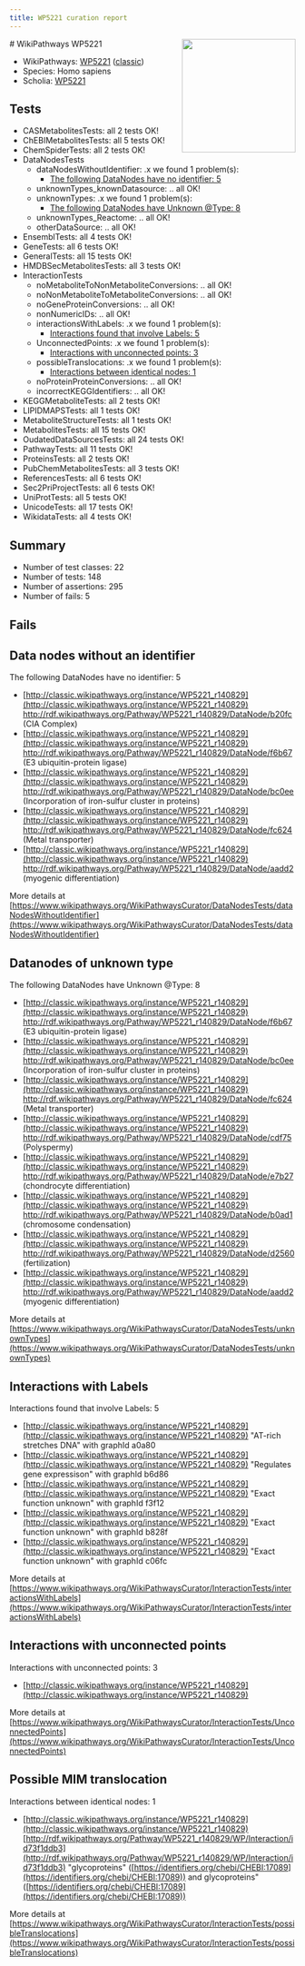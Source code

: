 ```yaml
---
title: WP5221 curation report
---
```


<img style="float: right; width: 200px" src="https://upload.wikimedia.org/wikipedia/commons/thumb/8/83/Wplogo_with_text_500.png/640px-Wplogo_with_text_500.png" />
# WikiPathways WP5221

* WikiPathways: [WP5221](https://wikipathways.org/pathways/WP5221) ([classic](https://classic.wikipathways.org/instance/WP5221))
* Species: Homo sapiens
* Scholia: [WP5221](https://scholia.toolforge.org/wikipathways/WP5221)
## Tests
* CASMetabolitesTests: all 2 tests OK!
* ChEBIMetabolitesTests: all 5 tests OK!
* ChemSpiderTests: all 2 tests OK!
* DataNodesTests
    * dataNodesWithoutIdentifier: .x we found 1 problem(s):
        * [The following DataNodes have no identifier: 5](#d2d32fa4)
    * unknownTypes_knownDatasource: .. all OK!
    * unknownTypes: .x we found 1 problem(s):
        * [The following DataNodes have Unknown @Type: 8](#839973e6)
    * unknownTypes_Reactome: .. all OK!
    * otherDataSource: .. all OK!
* EnsemblTests: all 4 tests OK!
* GeneTests: all 6 tests OK!
* GeneralTests: all 15 tests OK!
* HMDBSecMetabolitesTests: all 3 tests OK!
* InteractionTests
    * noMetaboliteToNonMetaboliteConversions: .. all OK!
    * noNonMetaboliteToMetaboliteConversions: .. all OK!
    * noGeneProteinConversions: .. all OK!
    * nonNumericIDs: .. all OK!
    * interactionsWithLabels: .x we found 1 problem(s):
        * [Interactions found that involve Labels: 5](#630d267c)
    * UnconnectedPoints: .x we found 1 problem(s):
        * [Interactions with unconnected points: 3](#35a61adb)
    * possibleTranslocations: .x we found 1 problem(s):
        * [Interactions between identical nodes: 1](#1c118206)
    * noProteinProteinConversions: .. all OK!
    * incorrectKEGGIdentifiers: .. all OK!
* KEGGMetaboliteTests: all 2 tests OK!
* LIPIDMAPSTests: all 1 tests OK!
* MetaboliteStructureTests: all 1 tests OK!
* MetabolitesTests: all 15 tests OK!
* OudatedDataSourcesTests: all 24 tests OK!
* PathwayTests: all 11 tests OK!
* ProteinsTests: all 2 tests OK!
* PubChemMetabolitesTests: all 3 tests OK!
* ReferencesTests: all 6 tests OK!
* Sec2PriProjectTests: all 6 tests OK!
* UniProtTests: all 5 tests OK!
* UnicodeTests: all 17 tests OK!
* WikidataTests: all 4 tests OK!


## Summary

* Number of test classes: 22
* Number of tests: 148
* Number of assertions: 295
* Number of fails: 5

## Fails

<a name="d2d32fa4" />

## Data nodes without an identifier

The following DataNodes have no identifier: 5

* [http://classic.wikipathways.org/instance/WP5221_r140829](http://classic.wikipathways.org/instance/WP5221_r140829) http://rdf.wikipathways.org/Pathway/WP5221_r140829/DataNode/b20fc (CIA Complex)
* [http://classic.wikipathways.org/instance/WP5221_r140829](http://classic.wikipathways.org/instance/WP5221_r140829) http://rdf.wikipathways.org/Pathway/WP5221_r140829/DataNode/f6b67 (E3 ubiquitin-protein ligase)
* [http://classic.wikipathways.org/instance/WP5221_r140829](http://classic.wikipathways.org/instance/WP5221_r140829) http://rdf.wikipathways.org/Pathway/WP5221_r140829/DataNode/bc0ee (Incorporation of
iron-sulfur cluster in proteins)
* [http://classic.wikipathways.org/instance/WP5221_r140829](http://classic.wikipathways.org/instance/WP5221_r140829) http://rdf.wikipathways.org/Pathway/WP5221_r140829/DataNode/fc624 (Metal transporter)
* [http://classic.wikipathways.org/instance/WP5221_r140829](http://classic.wikipathways.org/instance/WP5221_r140829) http://rdf.wikipathways.org/Pathway/WP5221_r140829/DataNode/aadd2 (myogenic differentiation)


More details at [https://www.wikipathways.org/WikiPathwaysCurator/DataNodesTests/dataNodesWithoutIdentifier](https://www.wikipathways.org/WikiPathwaysCurator/DataNodesTests/dataNodesWithoutIdentifier)

<a name="839973e6" />

## Datanodes of unknown type

The following DataNodes have Unknown @Type: 8

* [http://classic.wikipathways.org/instance/WP5221_r140829](http://classic.wikipathways.org/instance/WP5221_r140829) http://rdf.wikipathways.org/Pathway/WP5221_r140829/DataNode/f6b67 (E3 ubiquitin-protein ligase)
* [http://classic.wikipathways.org/instance/WP5221_r140829](http://classic.wikipathways.org/instance/WP5221_r140829) http://rdf.wikipathways.org/Pathway/WP5221_r140829/DataNode/bc0ee (Incorporation of
iron-sulfur cluster in proteins)
* [http://classic.wikipathways.org/instance/WP5221_r140829](http://classic.wikipathways.org/instance/WP5221_r140829) http://rdf.wikipathways.org/Pathway/WP5221_r140829/DataNode/fc624 (Metal transporter)
* [http://classic.wikipathways.org/instance/WP5221_r140829](http://classic.wikipathways.org/instance/WP5221_r140829) http://rdf.wikipathways.org/Pathway/WP5221_r140829/DataNode/cdf75 (Polyspermy)
* [http://classic.wikipathways.org/instance/WP5221_r140829](http://classic.wikipathways.org/instance/WP5221_r140829) http://rdf.wikipathways.org/Pathway/WP5221_r140829/DataNode/e7b27 (chondrocyte differentiation)
* [http://classic.wikipathways.org/instance/WP5221_r140829](http://classic.wikipathways.org/instance/WP5221_r140829) http://rdf.wikipathways.org/Pathway/WP5221_r140829/DataNode/b0ad1 (chromosome
condensation)
* [http://classic.wikipathways.org/instance/WP5221_r140829](http://classic.wikipathways.org/instance/WP5221_r140829) http://rdf.wikipathways.org/Pathway/WP5221_r140829/DataNode/d2560 (fertilization)
* [http://classic.wikipathways.org/instance/WP5221_r140829](http://classic.wikipathways.org/instance/WP5221_r140829) http://rdf.wikipathways.org/Pathway/WP5221_r140829/DataNode/aadd2 (myogenic differentiation)


More details at [https://www.wikipathways.org/WikiPathwaysCurator/DataNodesTests/unknownTypes](https://www.wikipathways.org/WikiPathwaysCurator/DataNodesTests/unknownTypes)

<a name="630d267c" />

## Interactions with Labels

Interactions found that involve Labels: 5

* [http://classic.wikipathways.org/instance/WP5221_r140829](http://classic.wikipathways.org/instance/WP5221_r140829) "AT-rich stretches DNA" with graphId a0a80
* [http://classic.wikipathways.org/instance/WP5221_r140829](http://classic.wikipathways.org/instance/WP5221_r140829) "Regulates
gene expressison" with graphId b6d86
* [http://classic.wikipathways.org/instance/WP5221_r140829](http://classic.wikipathways.org/instance/WP5221_r140829) "Exact function unknown" with graphId f3f12
* [http://classic.wikipathways.org/instance/WP5221_r140829](http://classic.wikipathways.org/instance/WP5221_r140829) "Exact function unknown" with graphId b828f
* [http://classic.wikipathways.org/instance/WP5221_r140829](http://classic.wikipathways.org/instance/WP5221_r140829) "Exact function unknown" with graphId c06fc


More details at [https://www.wikipathways.org/WikiPathwaysCurator/InteractionTests/interactionsWithLabels](https://www.wikipathways.org/WikiPathwaysCurator/InteractionTests/interactionsWithLabels)

<a name="35a61adb" />

## Interactions with unconnected points

Interactions with unconnected points: 3

* [http://classic.wikipathways.org/instance/WP5221_r140829](http://classic.wikipathways.org/instance/WP5221_r140829)


More details at [https://www.wikipathways.org/WikiPathwaysCurator/InteractionTests/UnconnectedPoints](https://www.wikipathways.org/WikiPathwaysCurator/InteractionTests/UnconnectedPoints)

<a name="1c118206" />

## Possible MIM translocation

Interactions between identical nodes: 1

* [http://classic.wikipathways.org/instance/WP5221_r140829](http://classic.wikipathways.org/instance/WP5221_r140829) [http://rdf.wikipathways.org/Pathway/WP5221_r140829/WP/Interaction/id73f1ddb3](http://rdf.wikipathways.org/Pathway/WP5221_r140829/WP/Interaction/id73f1ddb3) "glycoproteins" ([https://identifiers.org/chebi/CHEBI:17089](https://identifiers.org/chebi/CHEBI:17089)) and 
glycoproteins" ([https://identifiers.org/chebi/CHEBI:17089](https://identifiers.org/chebi/CHEBI:17089))


More details at [https://www.wikipathways.org/WikiPathwaysCurator/InteractionTests/possibleTranslocations](https://www.wikipathways.org/WikiPathwaysCurator/InteractionTests/possibleTranslocations)

